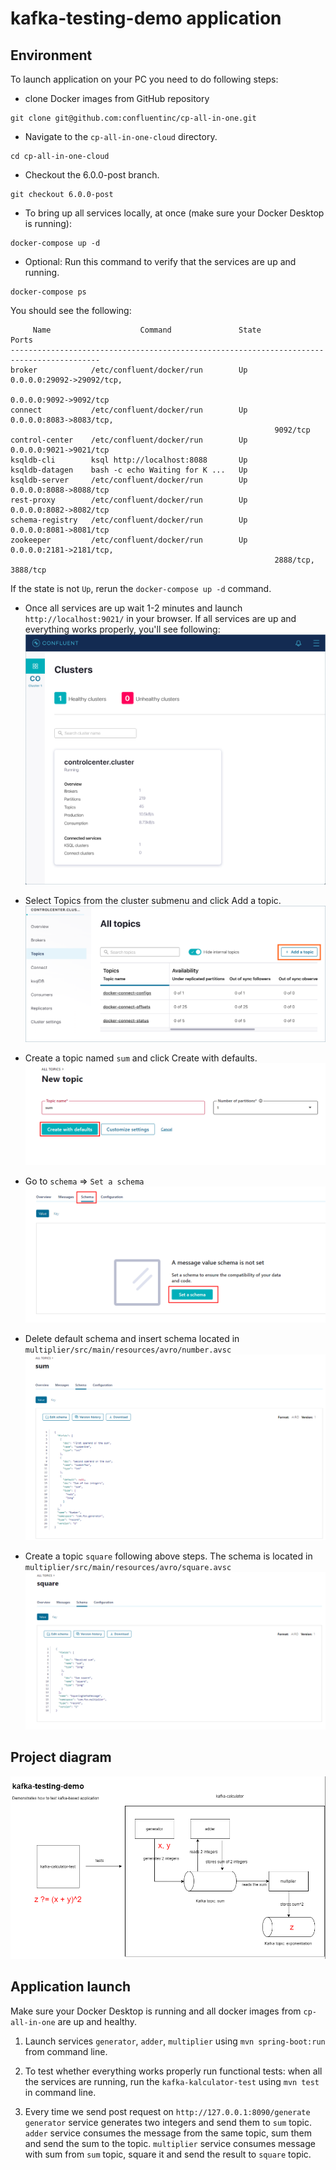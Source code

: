 # kafka-testing-demo application

## Environment
To launch application on your PC you need to do following steps:
* clone Docker images from GitHub repository
```
git clone git@github.com:confluentinc/cp-all-in-one.git
```
* Navigate to the `cp-all-in-one-cloud` directory.
```
cd cp-all-in-one-cloud
```
* Checkout the 6.0.0-post branch.
```
git checkout 6.0.0-post
```
* To bring up all services locally, at once (make sure your Docker Desktop is running):
```
docker-compose up -d
```
* Optional: Run this command to verify that the services are up and running.
```
docker-compose ps
```
You should see the following:
```
     Name                    Command               State                Ports
------------------------------------------------------------------------------------------
broker            /etc/confluent/docker/run        Up      0.0.0.0:29092->29092/tcp,
                                                           0.0.0.0:9092->9092/tcp
connect           /etc/confluent/docker/run        Up      0.0.0.0:8083->8083/tcp,
                                                           9092/tcp
control-center    /etc/confluent/docker/run        Up      0.0.0.0:9021->9021/tcp
ksqldb-cli        ksql http://localhost:8088       Up
ksqldb-datagen    bash -c echo Waiting for K ...   Up
ksqldb-server     /etc/confluent/docker/run        Up      0.0.0.0:8088->8088/tcp
rest-proxy        /etc/confluent/docker/run        Up      0.0.0.0:8082->8082/tcp
schema-registry   /etc/confluent/docker/run        Up      0.0.0.0:8081->8081/tcp
zookeeper         /etc/confluent/docker/run        Up      0.0.0.0:2181->2181/tcp,
                                                           2888/tcp, 3888/tcp
```
If the state is not `Up`, rerun the `docker-compose up -d` command.

* Once all services are up wait 1-2 minutes and launch `http://localhost:9021/` in your browser. If all services are up and everything works properly, you'll see following:
![Confluent UI](img/confluent-ui.png)

* Select Topics from the cluster submenu and click Add a topic.
![Topic](img/create-topic.png)

* Create a topic named `sum` and click Create with defaults.
![Topic sum](img/create-topic-sum.png)

* Go to `schema` => `Set a schema`
![Schema](img/set-schema.png)

* Delete default schema and insert schema located in `multiplier/src/main/resources/avro/number.avsc`
![Sum schema](img/sum-schema.png)

* Create a topic `square` following above steps. The schema is located in `multiplier/src/main/resources/avro/square.avsc`
![Square schema](img/square-schema.png)

## Project diagram
![Diagram](img/diagram.png)

## Application launch

Make sure your Docker Desktop is running and all docker images from `cp-all-in-one` are up and healthy.

1. Launch services `generator`, `adder`, `multiplier` using `mvn spring-boot:run` from command line.

2. To test whether everything works properly run functional tests: 
when all the services are running, run the `kafka-kalculator-test` using `mvn test` in command line.

3. Every time we send post request on `http://127.0.0.1:8090/generate` `generator` service generates two integers and send them to `sum` topic.
`adder` service consumes the message from the same topic, sum them and send the sum to the topic.
`multiplier` service consumes message with sum from `sum` topic, square it and send the result to `square` topic.
 
